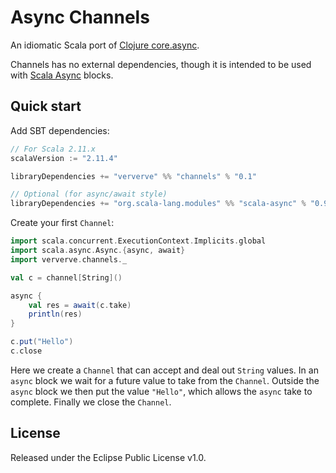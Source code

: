 # Async Channels

An idiomatic Scala port of [Clojure core.async](https://github.com/clojure/core.async).

Channels has no external dependencies, though it is intended to be used with [Scala Async](https://github.com/scala/async) blocks.

## Quick start

Add SBT dependencies:

```scala
// For Scala 2.11.x
scalaVersion := "2.11.4"

libraryDependencies += "ververve" %% "channels" % "0.1"

// Optional (for async/await style)
libraryDependencies += "org.scala-lang.modules" %% "scala-async" % "0.9.3"
```

Create your first `Channel`:

```scala
import scala.concurrent.ExecutionContext.Implicits.global
import scala.async.Async.{async, await}
import ververve.channels._

val c = channel[String]()

async {
	val res = await(c.take)
	println(res)
}

c.put("Hello")
c.close
```

Here we create a `Channel` that can accept and deal out `String` values. In an `async` block we wait for a future value to take from the `Channel`. Outside the `async` block we then put the value `"Hello"`, which allows the `async` take to complete. Finally we close the `Channel`.

## License

Released under the Eclipse Public License v1.0.

